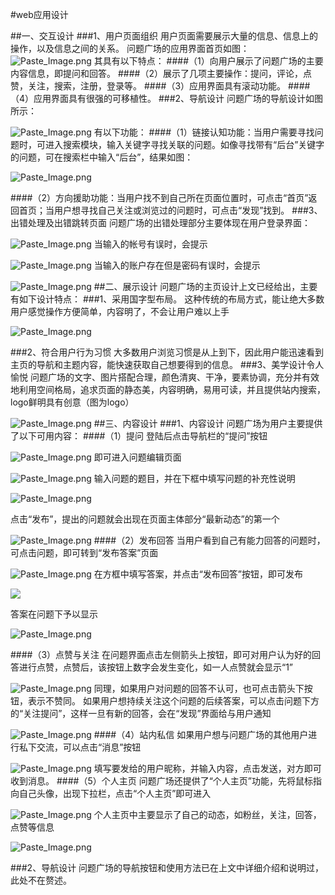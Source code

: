 #web应用设计

##一、交互设计
###1、用户页面组织
用户页面需要展示大量的信息、信息上的操作，以及信息之间的关系。
问题广场的应用界面首页如图：
![Paste_Image.png](http://upload-images.jianshu.io/upload_images/6465761-9bcd75dd85a9f04e.png?imageMogr2/auto-orient/strip%7CimageView2/2/w/1240)
其具有以下特点：
####（1）向用户展示了问题广场的主要内容信息，即提问和回答。
####（2）展示了几项主要操作：提问，评论，点赞，关注，搜索，注册，登录等。
####（3）应用界面具有滚动功能。
####（4）应用界面具有很强的可移植性。
###2、导航设计
问题广场的导航设计如图所示：

![Paste_Image.png](http://upload-images.jianshu.io/upload_images/6465761-bd44e7293aa906a1.png?imageMogr2/auto-orient/strip%7CimageView2/2/w/1240)
有以下功能：
####（1）链接认知功能：当用户需要寻找问题时，可进入搜索模块，输入关键字寻找关联的问题。如像寻找带有“后台”关键字的问题，可在搜索栏中输入“后台”，结果如图：

![Paste_Image.png](http://upload-images.jianshu.io/upload_images/6465761-58cf814bb348a891.png?imageMogr2/auto-orient/strip%7CimageView2/2/w/1240)

####（2）方向援助功能：当用户找不到自己所在页面位置时，可点击“首页”返回首页；当用户想寻找自己关注或浏览过的问题时，可点击“发现”找到。
###3、出错处理及出错跳转页面
问题广场的出错处理部分主要体现在用户登录界面：

![Paste_Image.png](http://upload-images.jianshu.io/upload_images/6465761-bd399abab6dcbc1b.png?imageMogr2/auto-orient/strip%7CimageView2/2/w/1240)
当输入的帐号有误时，会提示

![Paste_Image.png](http://upload-images.jianshu.io/upload_images/6465761-146713f89049453e.png?imageMogr2/auto-orient/strip%7CimageView2/2/w/1240)
当输入的账户存在但是密码有误时，会提示 

![Paste_Image.png](http://upload-images.jianshu.io/upload_images/6465761-5d7f7f70592a1eff.png?imageMogr2/auto-orient/strip%7CimageView2/2/w/1240)
##二、展示设计
问题广场的主页设计上文已经给出，主要有如下设计特点：
###1、采用国字型布局。
这种传统的布局方式，能让绝大多数用户感觉操作方便简单，内容明了，不会让用户难以上手

![Paste_Image.png](http://upload-images.jianshu.io/upload_images/6465761-42a0861f79bd5694.png?imageMogr2/auto-orient/strip%7CimageView2/2/w/1240)

###2、符合用户行为习惯
大多数用户浏览习惯是从上到下，因此用户能迅速看到主页的导航和主题内容，能快速获取自己想要得到的信息。
###3、美学设计令人愉悦
问题广场的文字、图片搭配合理，颜色清爽、干净，要素协调，充分并有效地利用空间格局，追求页面的静态美，内容明确，易用可读，并且提供站内搜索，logo鲜明具有创意（图为logo）

![Paste_Image.png](http://upload-images.jianshu.io/upload_images/6465761-551cb0848a3e1593.png?imageMogr2/auto-orient/strip%7CimageView2/2/w/1240)
##三、内容设计
###1、内容设计
问题广场为用户主要提供了以下可用内容：
####（1）提问
登陆后点击导航栏的“提问”按钮

![Paste_Image.png](http://upload-images.jianshu.io/upload_images/6465761-5f422efa57599a74.png?imageMogr2/auto-orient/strip%7CimageView2/2/w/1240)
即可进入问题编辑页面

![Paste_Image.png](http://upload-images.jianshu.io/upload_images/6465761-41e443f74e2e2f36.png?imageMogr2/auto-orient/strip%7CimageView2/2/w/1240)
输入问题的题目，并在下框中填写问题的补充性说明

![Paste_Image.png](http://upload-images.jianshu.io/upload_images/6465761-8139595c77056bdf.png?imageMogr2/auto-orient/strip%7CimageView2/2/w/1240)

点击“发布”，提出的问题就会出现在页面主体部分“最新动态”的第一个

![Paste_Image.png](http://upload-images.jianshu.io/upload_images/6465761-0ddb76760b281afb.png?imageMogr2/auto-orient/strip%7CimageView2/2/w/1240)
####（2）发布回答
当用户看到自己有能力回答的问题时，可点击问题，即可转到“发布答案”页面

![Paste_Image.png](http://upload-images.jianshu.io/upload_images/6465761-3b9abb79ade035d1.png?imageMogr2/auto-orient/strip%7CimageView2/2/w/1240)
在方框中填写答案，并点击“发布回答”按钮，即可发布

![](http://upload-images.jianshu.io/upload_images/6465761-2661551897ee7222.png?imageMogr2/auto-orient/strip%7CimageView2/2/w/1240)

答案在问题下予以显示

![Paste_Image.png](http://upload-images.jianshu.io/upload_images/6465761-d2d86cdcca93dab8.png?imageMogr2/auto-orient/strip%7CimageView2/2/w/1240)

####（3）点赞与关注
在问题界面点击左侧箭头上按钮，即可对用户认为好的回答进行点赞，点赞后，该按钮上数字会发生变化，如一人点赞就会显示“1”

![Paste_Image.png](http://upload-images.jianshu.io/upload_images/6465761-d207f3914bbed921.png?imageMogr2/auto-orient/strip%7CimageView2/2/w/1240)
同理，如果用户对问题的回答不认可，也可点击箭头下按钮，表示不赞同。
如果用户想持续关注这个问题的后续答案，可以点击问题下方的“关注提问”，这样一旦有新的回答，会在“发现”界面给与用户通知

![Paste_Image.png](http://upload-images.jianshu.io/upload_images/6465761-efb6ad3a9acad72b.png?imageMogr2/auto-orient/strip%7CimageView2/2/w/1240)
####（4）站内私信
如果用户想与问题广场的其他用户进行私下交流，可以点击“消息”按钮

![Paste_Image.png](http://upload-images.jianshu.io/upload_images/6465761-aaa16b8e7728d696.png?imageMogr2/auto-orient/strip%7CimageView2/2/w/1240)
填写要发给的用户昵称，并输入内容，点击发送，对方即可收到消息。
####（5）个人主页
问题广场还提供了“个人主页”功能，先将鼠标指向自己头像，出现下拉栏，点击“个人主页”即可进入

![Paste_Image.png](http://upload-images.jianshu.io/upload_images/6465761-77809ebec175d958.png?imageMogr2/auto-orient/strip%7CimageView2/2/w/1240)
个人主页中主要显示了自己的动态，如粉丝，关注，回答，点赞等信息

![Paste_Image.png](http://upload-images.jianshu.io/upload_images/6465761-50ce80eeb6b440b0.png?imageMogr2/auto-orient/strip%7CimageView2/2/w/1240)

###2、导航设计
问题广场的导航按钮和使用方法已在上文中详细介绍和说明过，此处不在赘述。
